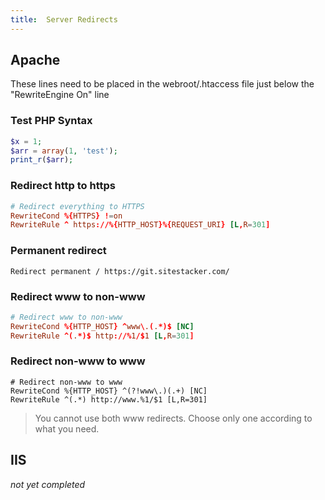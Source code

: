 ```yaml
---
title:  Server Redirects
---
```


## Apache

These lines need to be placed in the webroot/.htaccess file just below the "RewriteEngine On" line

### Test PHP Syntax

```php
$x = 1;
$arr = array(1, 'test');
print_r($arr);
```

### Redirect http to https

```conf
# Redirect everything to HTTPS
RewriteCond %{HTTPS} !=on
RewriteRule ^ https://%{HTTP_HOST}%{REQUEST_URI} [L,R=301]
```

### Permanent redirect

```
Redirect permanent / https://git.sitestacker.com/
```

### Redirect www to non-www

```conf
# Redirect www to non-www
RewriteCond %{HTTP_HOST} ^www\.(.*)$ [NC]
RewriteRule ^(.*)$ http://%1/$1 [L,R=301]
```

### Redirect non-www to www
    # Redirect non-www to www
    RewriteCond %{HTTP_HOST} ^(?!www\.)(.+) [NC]
    RewriteRule ^(.*) http://www.%1/$1 [L,R=301]
> You cannot use both www redirects. Choose only one according to what you need.

## IIS

_not yet completed_
